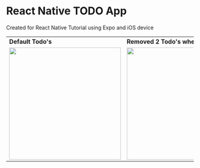 
# React Native TODO App

Created for React Native Tutorial using Expo and iOS device

<table>
  <tr>
    <td><b>Default Todo's</b></td>
    <td><b>Removed 2 Todo's when onclick</b></td>
    <td><b>Adding multiple Todo's</b></td>
  </tr>
  <tr>
    <td><img src="https://user-images.githubusercontent.com/64778810/181248393-a9c45ede-ba36-4f90-afc9-76d715d01fd2.PNG" width=300 ></td>
    <td><img src="https://user-images.githubusercontent.com/64778810/181248814-9511c6a9-b706-40e0-a02b-9f2f11e35e45.PNG" width=300 ></td>
    <td><img src="https://user-images.githubusercontent.com/64778810/181248827-935f4515-90b3-4f7b-9577-199d657995f9.PNG" width=300 ></td>
  </tr>
 </table>
